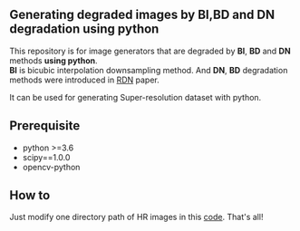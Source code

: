 ## Generating degraded images by BI,BD and DN degradation using python
This repository is for image generators that are degraded by **BI**, **BD** and **DN** methods **using python**.  
**BI** is bicubic interpolation downsampling method. And **DN**, **BD** degradation methods were introduced in [RDN](https://arxiv.org/pdf/1802.08797.pdf) paper.

It can be used for generating Super-resolution dataset with python.  


## Prerequisite
* python >=3.6  
* scipy==1.0.0  
* opencv-python

## How to
Just modify one directory path of HR images in this [code](https://github.com/dnap512/generating_degraded_images_by_BI_BD_DN_degradation/blob/master/generating_image_degraded__from_HR_to_BI_DN_BD.ipynb). That's all!
